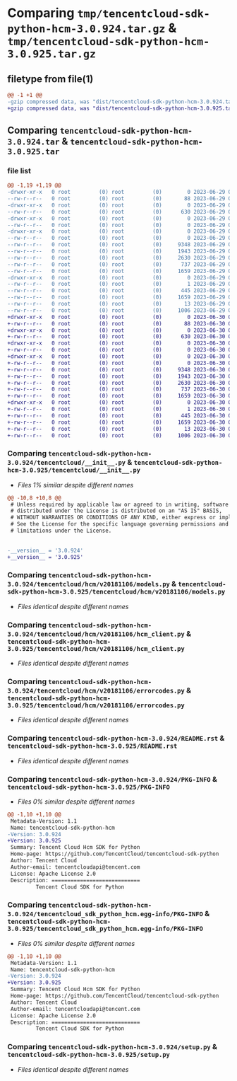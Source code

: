 # Comparing `tmp/tencentcloud-sdk-python-hcm-3.0.924.tar.gz` & `tmp/tencentcloud-sdk-python-hcm-3.0.925.tar.gz`

## filetype from file(1)

```diff
@@ -1 +1 @@
-gzip compressed data, was "dist/tencentcloud-sdk-python-hcm-3.0.924.tar", last modified: Thu Jun 29 00:32:27 2023, max compression
+gzip compressed data, was "dist/tencentcloud-sdk-python-hcm-3.0.925.tar", last modified: Fri Jun 30 02:15:11 2023, max compression
```

## Comparing `tencentcloud-sdk-python-hcm-3.0.924.tar` & `tencentcloud-sdk-python-hcm-3.0.925.tar`

### file list

```diff
@@ -1,19 +1,19 @@
-drwxr-xr-x   0 root         (0) root         (0)        0 2023-06-29 00:32:27.000000 tencentcloud-sdk-python-hcm-3.0.924/
--rw-r--r--   0 root         (0) root         (0)       88 2023-06-29 00:32:27.000000 tencentcloud-sdk-python-hcm-3.0.924/setup.cfg
-drwxr-xr-x   0 root         (0) root         (0)        0 2023-06-29 00:32:27.000000 tencentcloud-sdk-python-hcm-3.0.924/tencentcloud/
--rw-r--r--   0 root         (0) root         (0)      630 2023-06-29 00:32:27.000000 tencentcloud-sdk-python-hcm-3.0.924/tencentcloud/__init__.py
-drwxr-xr-x   0 root         (0) root         (0)        0 2023-06-29 00:32:27.000000 tencentcloud-sdk-python-hcm-3.0.924/tencentcloud/hcm/
--rw-r--r--   0 root         (0) root         (0)        0 2023-06-29 00:32:27.000000 tencentcloud-sdk-python-hcm-3.0.924/tencentcloud/hcm/__init__.py
-drwxr-xr-x   0 root         (0) root         (0)        0 2023-06-29 00:32:27.000000 tencentcloud-sdk-python-hcm-3.0.924/tencentcloud/hcm/v20181106/
--rw-r--r--   0 root         (0) root         (0)        0 2023-06-29 00:32:27.000000 tencentcloud-sdk-python-hcm-3.0.924/tencentcloud/hcm/v20181106/__init__.py
--rw-r--r--   0 root         (0) root         (0)     9348 2023-06-29 00:32:27.000000 tencentcloud-sdk-python-hcm-3.0.924/tencentcloud/hcm/v20181106/models.py
--rw-r--r--   0 root         (0) root         (0)     1943 2023-06-29 00:32:27.000000 tencentcloud-sdk-python-hcm-3.0.924/tencentcloud/hcm/v20181106/hcm_client.py
--rw-r--r--   0 root         (0) root         (0)     2630 2023-06-29 00:32:27.000000 tencentcloud-sdk-python-hcm-3.0.924/tencentcloud/hcm/v20181106/errorcodes.py
--rw-r--r--   0 root         (0) root         (0)      737 2023-06-29 00:32:27.000000 tencentcloud-sdk-python-hcm-3.0.924/README.rst
--rw-r--r--   0 root         (0) root         (0)     1659 2023-06-29 00:32:27.000000 tencentcloud-sdk-python-hcm-3.0.924/PKG-INFO
-drwxr-xr-x   0 root         (0) root         (0)        0 2023-06-29 00:32:27.000000 tencentcloud-sdk-python-hcm-3.0.924/tencentcloud_sdk_python_hcm.egg-info/
--rw-r--r--   0 root         (0) root         (0)        1 2023-06-29 00:32:27.000000 tencentcloud-sdk-python-hcm-3.0.924/tencentcloud_sdk_python_hcm.egg-info/dependency_links.txt
--rw-r--r--   0 root         (0) root         (0)      445 2023-06-29 00:32:27.000000 tencentcloud-sdk-python-hcm-3.0.924/tencentcloud_sdk_python_hcm.egg-info/SOURCES.txt
--rw-r--r--   0 root         (0) root         (0)     1659 2023-06-29 00:32:27.000000 tencentcloud-sdk-python-hcm-3.0.924/tencentcloud_sdk_python_hcm.egg-info/PKG-INFO
--rw-r--r--   0 root         (0) root         (0)       13 2023-06-29 00:32:27.000000 tencentcloud-sdk-python-hcm-3.0.924/tencentcloud_sdk_python_hcm.egg-info/top_level.txt
--rw-r--r--   0 root         (0) root         (0)     1006 2023-06-29 00:32:27.000000 tencentcloud-sdk-python-hcm-3.0.924/setup.py
+drwxr-xr-x   0 root         (0) root         (0)        0 2023-06-30 02:15:11.000000 tencentcloud-sdk-python-hcm-3.0.925/
+-rw-r--r--   0 root         (0) root         (0)       88 2023-06-30 02:15:11.000000 tencentcloud-sdk-python-hcm-3.0.925/setup.cfg
+drwxr-xr-x   0 root         (0) root         (0)        0 2023-06-30 02:15:11.000000 tencentcloud-sdk-python-hcm-3.0.925/tencentcloud/
+-rw-r--r--   0 root         (0) root         (0)      630 2023-06-30 02:15:10.000000 tencentcloud-sdk-python-hcm-3.0.925/tencentcloud/__init__.py
+drwxr-xr-x   0 root         (0) root         (0)        0 2023-06-30 02:15:11.000000 tencentcloud-sdk-python-hcm-3.0.925/tencentcloud/hcm/
+-rw-r--r--   0 root         (0) root         (0)        0 2023-06-30 02:15:10.000000 tencentcloud-sdk-python-hcm-3.0.925/tencentcloud/hcm/__init__.py
+drwxr-xr-x   0 root         (0) root         (0)        0 2023-06-30 02:15:11.000000 tencentcloud-sdk-python-hcm-3.0.925/tencentcloud/hcm/v20181106/
+-rw-r--r--   0 root         (0) root         (0)        0 2023-06-30 02:15:10.000000 tencentcloud-sdk-python-hcm-3.0.925/tencentcloud/hcm/v20181106/__init__.py
+-rw-r--r--   0 root         (0) root         (0)     9348 2023-06-30 02:15:10.000000 tencentcloud-sdk-python-hcm-3.0.925/tencentcloud/hcm/v20181106/models.py
+-rw-r--r--   0 root         (0) root         (0)     1943 2023-06-30 02:15:10.000000 tencentcloud-sdk-python-hcm-3.0.925/tencentcloud/hcm/v20181106/hcm_client.py
+-rw-r--r--   0 root         (0) root         (0)     2630 2023-06-30 02:15:10.000000 tencentcloud-sdk-python-hcm-3.0.925/tencentcloud/hcm/v20181106/errorcodes.py
+-rw-r--r--   0 root         (0) root         (0)      737 2023-06-30 02:15:10.000000 tencentcloud-sdk-python-hcm-3.0.925/README.rst
+-rw-r--r--   0 root         (0) root         (0)     1659 2023-06-30 02:15:11.000000 tencentcloud-sdk-python-hcm-3.0.925/PKG-INFO
+drwxr-xr-x   0 root         (0) root         (0)        0 2023-06-30 02:15:11.000000 tencentcloud-sdk-python-hcm-3.0.925/tencentcloud_sdk_python_hcm.egg-info/
+-rw-r--r--   0 root         (0) root         (0)        1 2023-06-30 02:15:11.000000 tencentcloud-sdk-python-hcm-3.0.925/tencentcloud_sdk_python_hcm.egg-info/dependency_links.txt
+-rw-r--r--   0 root         (0) root         (0)      445 2023-06-30 02:15:11.000000 tencentcloud-sdk-python-hcm-3.0.925/tencentcloud_sdk_python_hcm.egg-info/SOURCES.txt
+-rw-r--r--   0 root         (0) root         (0)     1659 2023-06-30 02:15:11.000000 tencentcloud-sdk-python-hcm-3.0.925/tencentcloud_sdk_python_hcm.egg-info/PKG-INFO
+-rw-r--r--   0 root         (0) root         (0)       13 2023-06-30 02:15:11.000000 tencentcloud-sdk-python-hcm-3.0.925/tencentcloud_sdk_python_hcm.egg-info/top_level.txt
+-rw-r--r--   0 root         (0) root         (0)     1006 2023-06-30 02:15:10.000000 tencentcloud-sdk-python-hcm-3.0.925/setup.py
```

### Comparing `tencentcloud-sdk-python-hcm-3.0.924/tencentcloud/__init__.py` & `tencentcloud-sdk-python-hcm-3.0.925/tencentcloud/__init__.py`

 * *Files 1% similar despite different names*

```diff
@@ -10,8 +10,8 @@
 # Unless required by applicable law or agreed to in writing, software
 # distributed under the License is distributed on an "AS IS" BASIS,
 # WITHOUT WARRANTIES OR CONDITIONS OF ANY KIND, either express or implied.
 # See the License for the specific language governing permissions and
 # limitations under the License.
 
 
-__version__ = '3.0.924'
+__version__ = '3.0.925'
```

### Comparing `tencentcloud-sdk-python-hcm-3.0.924/tencentcloud/hcm/v20181106/models.py` & `tencentcloud-sdk-python-hcm-3.0.925/tencentcloud/hcm/v20181106/models.py`

 * *Files identical despite different names*

### Comparing `tencentcloud-sdk-python-hcm-3.0.924/tencentcloud/hcm/v20181106/hcm_client.py` & `tencentcloud-sdk-python-hcm-3.0.925/tencentcloud/hcm/v20181106/hcm_client.py`

 * *Files identical despite different names*

### Comparing `tencentcloud-sdk-python-hcm-3.0.924/tencentcloud/hcm/v20181106/errorcodes.py` & `tencentcloud-sdk-python-hcm-3.0.925/tencentcloud/hcm/v20181106/errorcodes.py`

 * *Files identical despite different names*

### Comparing `tencentcloud-sdk-python-hcm-3.0.924/README.rst` & `tencentcloud-sdk-python-hcm-3.0.925/README.rst`

 * *Files identical despite different names*

### Comparing `tencentcloud-sdk-python-hcm-3.0.924/PKG-INFO` & `tencentcloud-sdk-python-hcm-3.0.925/PKG-INFO`

 * *Files 0% similar despite different names*

```diff
@@ -1,10 +1,10 @@
 Metadata-Version: 1.1
 Name: tencentcloud-sdk-python-hcm
-Version: 3.0.924
+Version: 3.0.925
 Summary: Tencent Cloud Hcm SDK for Python
 Home-page: https://github.com/TencentCloud/tencentcloud-sdk-python
 Author: Tencent Cloud
 Author-email: tencentcloudapi@tencent.com
 License: Apache License 2.0
 Description: ============================
         Tencent Cloud SDK for Python
```

### Comparing `tencentcloud-sdk-python-hcm-3.0.924/tencentcloud_sdk_python_hcm.egg-info/PKG-INFO` & `tencentcloud-sdk-python-hcm-3.0.925/tencentcloud_sdk_python_hcm.egg-info/PKG-INFO`

 * *Files 0% similar despite different names*

```diff
@@ -1,10 +1,10 @@
 Metadata-Version: 1.1
 Name: tencentcloud-sdk-python-hcm
-Version: 3.0.924
+Version: 3.0.925
 Summary: Tencent Cloud Hcm SDK for Python
 Home-page: https://github.com/TencentCloud/tencentcloud-sdk-python
 Author: Tencent Cloud
 Author-email: tencentcloudapi@tencent.com
 License: Apache License 2.0
 Description: ============================
         Tencent Cloud SDK for Python
```

### Comparing `tencentcloud-sdk-python-hcm-3.0.924/setup.py` & `tencentcloud-sdk-python-hcm-3.0.925/setup.py`

 * *Files identical despite different names*

